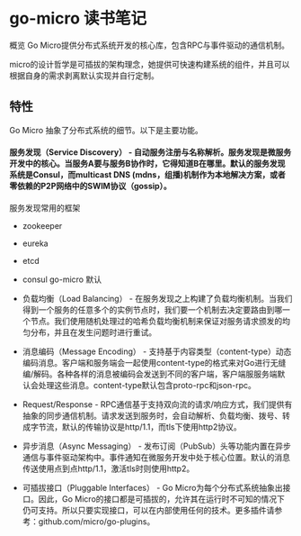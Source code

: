 # go-micro 读书笔记
概览
Go Micro提供分布式系统开发的核心库，包含RPC与事件驱动的通信机制。

micro的设计哲学是可插拔的架构理念，她提供可快速构建系统的组件，并且可以根据自身的需求剥离默认实现并自行定制。


## 特性
Go Micro 抽象了分布式系统的细节。以下是主要功能。

#### 服务发现（Service Discovery） - 自动服务注册与名称解析。服务发现是微服务开发中的核心。当服务A要与服务B协作时，它得知道B在哪里。默认的服务发现系统是Consul，而multicast DNS (mdns，组播)机制作为本地解决方案，或者零依赖的P2P网络中的SWIM协议（gossip）。
服务发现常用的框架 
- zookeeper
- eureka
- etcd
- consul go-micro 默认



- 负载均衡（Load Balancing） - 在服务发现之上构建了负载均衡机制。当我们得到一个服务的任意多个的实例节点时，我们要一个机制去决定要路由到哪一个节点。我们使用随机处理过的哈希负载均衡机制来保证对服务请求颁发的均匀分布，并且在发生问题时进行重试。
- 消息编码（Message Encoding） - 支持基于内容类型（content-type）动态编码消息。客户端和服务端会一起使用content-type的格式来对Go进行无缝编/解码。各种各样的消息被编码会发送到不同的客户端，客户端服服务端默认会处理这些消息。content-type默认包含proto-rpc和json-rpc。
- Request/Response - RPC通信基于支持双向流的请求/响应方式，我们提供有抽象的同步通信机制。请求发送到服务时，会自动解析、负载均衡、拨号、转成字节流，默认的传输协议是http/1.1，而tls下使用http2协议。
- 异步消息（Async Messaging） - 发布订阅（PubSub）头等功能内置在异步通信与事件驱动架构中。事件通知在微服务开发中处于核心位置。默认的消息传送使用点到点http/1.1，激活tls时则使用http2。
- 可插拔接口（Pluggable Interfaces） - Go Micro为每个分布式系统抽象出接口。因此，Go Micro的接口都是可插拔的，允许其在运行时不可知的情况下仍可支持。所以只要实现接口，可以在内部使用任何的技术。更多插件请参考：github.com/micro/go-plugins。

